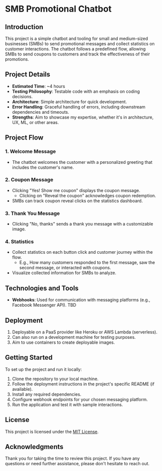 # SMB Promotional Chatbot

## Introduction

This project is a simple chatbot and tooling for small and medium-sized businesses (SMBs) to send promotional messages and collect statistics on customer interactions. The chatbot follows a predefined flow, allowing SMBs to send coupons to customers and track the effectiveness of their promotions.

## Project Details

- **Estimated Time**: ~4 hours
- **Testing Philosophy**: Testable code with an emphasis on coding decisions.
- **Architecture**: Simple architecture for quick development.
- **Error Handling**: Graceful handling of errors, including downstream dependencies and timeouts.
- **Strengths**: Aim to showcase my expertise, whether it's in architecture, UX, ML, or other areas.

## Project Flow

### 1. Welcome Message
- The chatbot welcomes the customer with a personalized greeting that includes the customer's name.

### 2. Coupon Message
- Clicking "Yes! Show me coupon" displays the coupon message.
    - Clicking on "Reveal the coupon" acknowledges coupon redemption.
- SMBs can track coupon reveal clicks on the statistics dashboard.

### 3. Thank You Message
- Clicking "No, thanks" sends a thank you message with a customizable image.

### 4. Statistics
- Collect statistics on each button click and customer journey within the flow.
    - E.g., How many customers responded to the first message, saw the second message, or interacted with coupons.
- Visualize collected information for SMBs to analyze.

## Technologies and Tools

- **Webhooks**: Used for communication with messaging platforms (e.g., Facebook Messenger API).
TBD

## Deployment

1. Deployable on a PaaS provider like Heroku or AWS Lambda (serverless).
2. Can also run on a development machine for testing purposes.
3. Aim to use containers to create deployable images.

## Getting Started

To set up the project and run it locally:

1. Clone the repository to your local machine.
2. Follow the deployment instructions in the project's specific README (if available).
3. Install any required dependencies.
4. Configure webhook endpoints for your chosen messaging platform.
5. Run the application and test it with sample interactions.

## License

This project is licensed under the [MIT License](LICENSE).

## Acknowledgments

Thank you for taking the time to review this project. If you have any questions or need further assistance, please don't hesitate to reach out.
